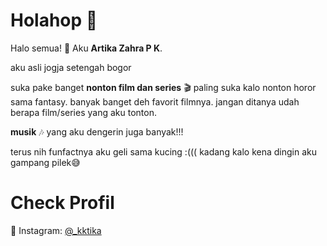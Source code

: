 # Holahop 👋
Halo semua! 👋 Aku **Artika Zahra P K**.  

aku asli jogja setengah bogor

suka pake banget **nonton film dan series** 🎬 
paling suka kalo nonton horor sama fantasy. banyak banget deh favorit filmnya. jangan ditanya udah berapa film/series yang aku tonton.

**musik** 🎶 yang aku dengerin juga banyak!!!

terus nih funfactnya aku geli sama kucing :((( kadang kalo kena dingin aku gampang pilek😅

# Check Profil
📸 Instagram: [@_kktika](https://instagram.com/_kktika)
